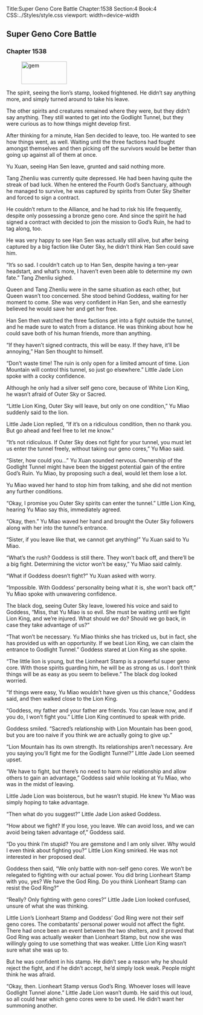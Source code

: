 Title:Super Geno Core Battle 
Chapter:1538 
Section:4 
Book:4 
CSS:../Styles/style.css 
viewport: width=device-width
  
## Super Geno Core Battle
### Chapter 1538
  
<figure>
	<img src="../Images/gem.gif" alt="gem" id="gem" width="120" height="60" />
</figure>
  

  
The spirit, seeing the lion’s stamp, looked frightened. He didn’t say anything more, and simply turned around to take his leave.

The other spirits and creatures remained where they were, but they didn’t say anything. They still wanted to get into the Godlight Tunnel, but they were curious as to how things might develop first.

After thinking for a minute, Han Sen decided to leave, too. He wanted to see how things went, as well. Waiting until the three factions had fought amongst themselves and then picking off the survivors would be better than going up against all of them at once.

Yu Xuan, seeing Han Sen leave, grunted and said nothing more.

Tang Zhenliu was currently quite depressed. He had been having quite the streak of bad luck. When he entered the Fourth God’s Sanctuary, although he managed to survive, he was captured by spirits from Outer Sky Shelter and forced to sign a contract.

He couldn’t return to the Alliance, and he had to risk his life frequently, despite only possessing a bronze geno core. And since the spirit he had signed a contract with decided to join the mission to God’s Ruin, he had to tag along, too.

He was very happy to see Han Sen was actually still alive, but after being captured by a big faction like Outer Sky, he didn’t think Han Sen could save him.

“It’s so sad. I couldn’t catch up to Han Sen, despite having a ten-year headstart, and what’s more, I haven’t even been able to determine my own fate.” Tang Zhenliu sighed.

Queen and Tang Zhenliu were in the same situation as each other, but Queen wasn’t too concerned. She stood behind Goddess, waiting for her moment to come. She was very confident in Han Sen, and she earnestly believed he would save her and get her free.

Han Sen then watched the three factions get into a fight outside the tunnel, and he made sure to watch from a distance. He was thinking about how he could save both of his human friends, more than anything.

“If they haven’t signed contracts, this will be easy. If they have, it’ll be annoying,” Han Sen thought to himself.

“Don’t waste time! The ruin is only open for a limited amount of time. Lion Mountain will control this tunnel, so just go elsewhere.” Little Jade Lion spoke with a cocky confidence.

Although he only had a silver self geno core, because of White Lion King, he wasn’t afraid of Outer Sky or Sacred.

“Little Lion King, Outer Sky will leave, but only on one condition,” Yu Miao suddenly said to the lion.

Little Jade Lion replied, “If it’s on a ridiculous condition, then no thank you. But go ahead and feel free to let me know.”

“It’s not ridiculous. If Outer Sky does not fight for your tunnel, you must let us enter the tunnel freely, without taking our geno cores,” Yu Miao said.

“Sister, how could you…” Yu Xuan sounded nervous. Ownership of the Godlight Tunnel might have been the biggest potential gain of the entire God’s Ruin. Yu Miao, by proposing such a deal, would let them lose a lot.

Yu Miao waved her hand to stop him from talking, and she did not mention any further conditions.

“Okay, I promise you Outer Sky spirits can enter the tunnel.” Little Lion King, hearing Yu Miao say this, immediately agreed.

“Okay, then.” Yu Miao waved her hand and brought the Outer Sky followers along with her into the tunnel’s entrance.

“Sister, if you leave like that, we cannot get anything!” Yu Xuan said to Yu Miao.

“What’s the rush? Goddess is still there. They won’t back off, and there’ll be a big fight. Determining the victor won’t be easy,” Yu Miao said calmly.

“What if Goddess doesn’t fight?” Yu Xuan asked with worry.

“Impossible. With Goddess’ personality being what it is, she won’t back off,” Yu Miao spoke with unwavering confidence.

The black dog, seeing Outer Sky leave, lowered his voice and said to Goddess, “Miss, that Yu Miao is so evil. She must be waiting until we fight Lion King, and we’re injured. What should we do? Should we go back, in case they take advantage of us?”

“That won’t be necessary. Yu Miao thinks she has tricked us, but in fact, she has provided us with an opportunity. If we beat Lion King, we can claim the entrance to Godlight Tunnel.” Goddess stared at Lion King as she spoke.

“The little lion is young, but the Lionheart Stamp is a powerful super geno core. With those spirits guarding him, he will be as strong as us. I don’t think things will be as easy as you seem to believe.” The black dog looked worried.

“If things were easy, Yu Miao wouldn’t have given us this chance,” Goddess said, and then walked close to the Lion King.

“Goddess, my father and your father are friends. You can leave now, and if you do, I won’t fight you.” Little Lion King continued to speak with pride.

Goddess smiled. “Sacred’s relationship with Lion Mountain has been good, but you are too naive if you think we are actually going to give up.”

“Lion Mountain has its own strength. Its relationships aren’t necessary. Are you saying you’ll fight me for the Godlight Tunnel?” Little Jade Lion seemed upset.

“We have to fight, but there’s no need to harm our relationship and allow others to gain an advantage,” Goddess said while looking at Yu Miao, who was in the midst of leaving.

Little Jade Lion was boisterous, but he wasn’t stupid. He knew Yu Miao was simply hoping to take advantage.

“Then what do you suggest?” Little Jade Lion asked Goddess.

“How about we fight? If you lose, you leave. We can avoid loss, and we can avoid being taken advantage of,” Goddess said.

“Do you think I’m stupid? You are gemstone and I am only silver. Why would I even think about fighting you?” Little Lion King smirked. He was not interested in her proposed deal.

Goddess then said, “We only battle with non-self geno cores. We won’t be relegated to fighting with our actual power. You did bring Lionheart Stamp with you, yes? We have the God Ring. Do you think Lionheart Stamp can resist the God Ring?”

“Really? Only fighting with geno cores?” Little Jade Lion looked confused, unsure of what she was thinking.

Little Lion’s Lionheart Stamp and Goddess’ God Ring were not their self geno cores. The combatants’ personal power would not affect the fight. There had once been an event between the two shelters, and it proved that God Ring was actually weaker than Lionheart Stamp, but now she was willingly going to use something that was weaker. Little Lion King wasn’t sure what she was up to.

But he was confident in his stamp. He didn’t see a reason why he should reject the fight, and if he didn’t accept, he’d simply look weak. People might think he was afraid.

“Okay, then. Lionheart Stamp versus God’s Ring. Whoever loses will leave Godlight Tunnel alone.” Little Jade Lion wasn’t dumb. He said this out loud, so all could hear which geno cores were to be used. He didn’t want her summoning another.